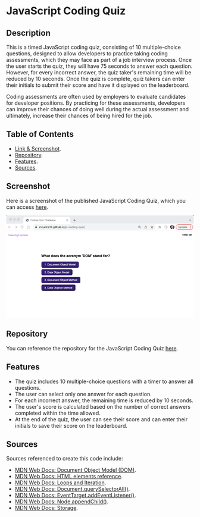 # JavaScript Coding Quiz
## Description

This is a timed JavaScript coding quiz, consisting of 10 multiple-choice questions, designed to allow developers to practice taking coding assessments, which they may face as part of a job interview process. Once the user starts the quiz, they will have 75 seconds to answer each question. However, for every incorrect answer, the quiz taker's remaining time will be reduced by 10 seconds. Once the quiz is complete, quiz takers can enter their initials to submit their score and have it displayed on the leaderboard.

Coding assessments are often used by employers to evaluate candidates for developer positions. By practicing for these assessments, developers can improve their chances of doing well during the actual assessment and ultimately, increase their chances of being hired for the job.

## Table of Contents
* <a href="https://github.com/MCunha17/js-coding-quiz/blob/main/README.md#screenshot">Link & Screenshot</a>.
* <a href="https://github.com/MCunha17/js-coding-quiz/blob/main/README.md#repository">Repository</a>.
* <a href="https://github.com/MCunha17/js-coding-quiz/blob/main/README.md#features">Features</a>.
* <a href="https://github.com/MCunha17/js-coding-quiz/blob/main/README.md#sources">Sources</a>.

## Screenshot

Here is a screenshot of the published JavaScript Coding Quiz, which you can access <a href="https://mcunha17.github.io/js-coding-quiz/">here</a>.

![Screenshot of Published JavaScript Coding Quiz](/assets/images/js-coding-quiz-screenshot.png)

## Repository
You can reference the repository for the JavaScript Coding Quiz <a href="https://github.com/MCunha17/js-coding-quiz">here</a>.

## Features
* The quiz includes 10 multiple-choice questions with a timer to answer all questions.
* The user can select only one answer for each question.
* For each incorrect answer, the remaining time is reduced by 10 seconds.
* The user's score is calculated based on the number of correct answers completed within the time allowed.
* At the end of the quiz, the user can see their score and can enter their initials to save their score on the leaderboard.

## Sources
Sources referenced to create this code include:
* <a href="https://developer.mozilla.org/en-US/docs/Web/API/Document_Object_Model">MDN Web Docs: Document Object Model (DOM)</a>.
* <a href="https://developer.mozilla.org/en-US/docs/Web/HTML/Element">MDN Web Docs: HTML elements reference</a>.
* <a href="https://developer.mozilla.org/en-US/docs/Web/JavaScript/Guide/Loops_and_iteration">MDN Web Docs: Loops and Iteration</a>.
* <a href="https://developer.mozilla.org/en-US/docs/Web/API/Document/querySelectorAll">MDN Web Docs: Document.querySelectorAll()</a>.
* <a href="https://developer.mozilla.org/en-US/docs/Web/API/EventTarget/addEventListener">MDN Web Docs: EventTarget.addEventListener()</a>.
* <a href="https://developer.mozilla.org/en-US/docs/Web/API/Node/appendChild">MDN Web Docs: Node.appendChild()</a>.
* <a href="https://developer.mozilla.org/en-US/docs/Web/API/Storage">MDN Web Docs: Storage</a>.